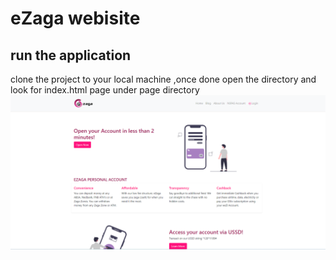 # eZaga webisite


## run the application

clone the project to your local machine ,once done open the directory and look for index.html page under page directory
![My Remote Image](https://github.com/LloydBunhle/ezaga-mysite/blob/main/assests/Screenshot%202023-08-13%20165427.png)


